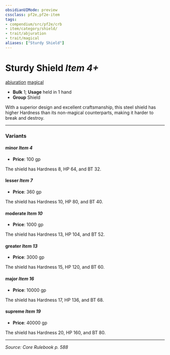 ```yaml
---
obsidianUIMode: preview
cssclass: pf2e,pf2e-item
tags:
- compendium/src/pf2e/crb
- item/category/shield/
- trait/abjuration
- trait/magical
aliases: ["Sturdy Shield"]
---
```

# Sturdy Shield *Item 4+*  
[abjuration](rules/traits/abjuration.md "Abjuration School Trait")  [magical](rules/traits/magical.md "Magical Item Trait")  

- **Bulk** 1; **Usage** held in 1 hand
- **Group** Shield 

With a superior design and excellent craftsmanship, this steel shield has higher Hardness than its non-magical counterparts, making it harder to break and destroy.

---

### Variants

#### minor *Item 4*

- **Price**: 100 gp

The shield has Hardness 8, HP 64, and BT 32.

#### lesser *Item 7*

- **Price**: 360 gp

The shield has Hardness 10, HP 80, and BT 40.

#### moderate *Item 10*

- **Price**: 1000 gp

The shield has Hardness 13, HP 104, and BT 52.

#### greater *Item 13*

- **Price**: 3000 gp

The shield has Hardness 15, HP 120, and BT 60.

#### major *Item 16*

- **Price**: 10000 gp

The shield has Hardness 17, HP 136, and BT 68.

#### supreme *Item 19*

- **Price**: 40000 gp

The shield has Hardness 20, HP 160, and BT 80.

---
*Source: Core Rulebook p. 588*